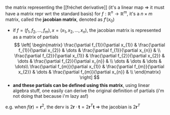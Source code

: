 the matrix representing the [[fréchet derivative]] (it's a linear map => it must have a matrix repr wrt the standard basis)
for $f: \mathbb{R}^{n}\to \mathbb{R}^{m}$, it's a $n\times m$ matrix, called the **jacobian matrix**, denoted as $f'(x_{0})$
- if $f=(f_{1},f_{2},\dots,f_{m}), x=(x_{1},x_{2},\dots,x_{n})$, the jacobian matrix is represented as a matrix of partials
$$
\left[ 
\begin{matrix}
\frac{\partial f_{1}}{\partial x_{1}} & \frac{\partial f_{1}}{\partial x_{2}} & \dots & \frac{\partial f_{1}}{\partial x_{n}} & \\
\frac{\partial f_{2}}{\partial x_{1}} & \frac{\partial f_{2}}{\partial x_{2}} & \dots & \frac{\partial f_{2}}{\partial x_{n}} & \\
\dots & \dots & \dots & \dots\\
\frac{\partial f_{m}}{\partial x_{1}} & \frac{\partial f_{m}}{\partial x_{2}} & \dots & \frac{\partial f_{m}}{\partial x_{n}} & \\
\end{matrix}
\right]
$$
- **and these partials can be defined using this matrix**, using linear algebra stuff, one easily can derive the original definition of partials (i'm not doing that because i'm lazy asf)

e.g. when $f(\mathbf{r})=\mathbf{r}^{2}$, the derv is $2\mathbf{r}\cdot \mathbf{t}=2\mathbf{r}^{T}\mathbf{t}$ => the jacobian is $2\mathbf{r}^{T}$
